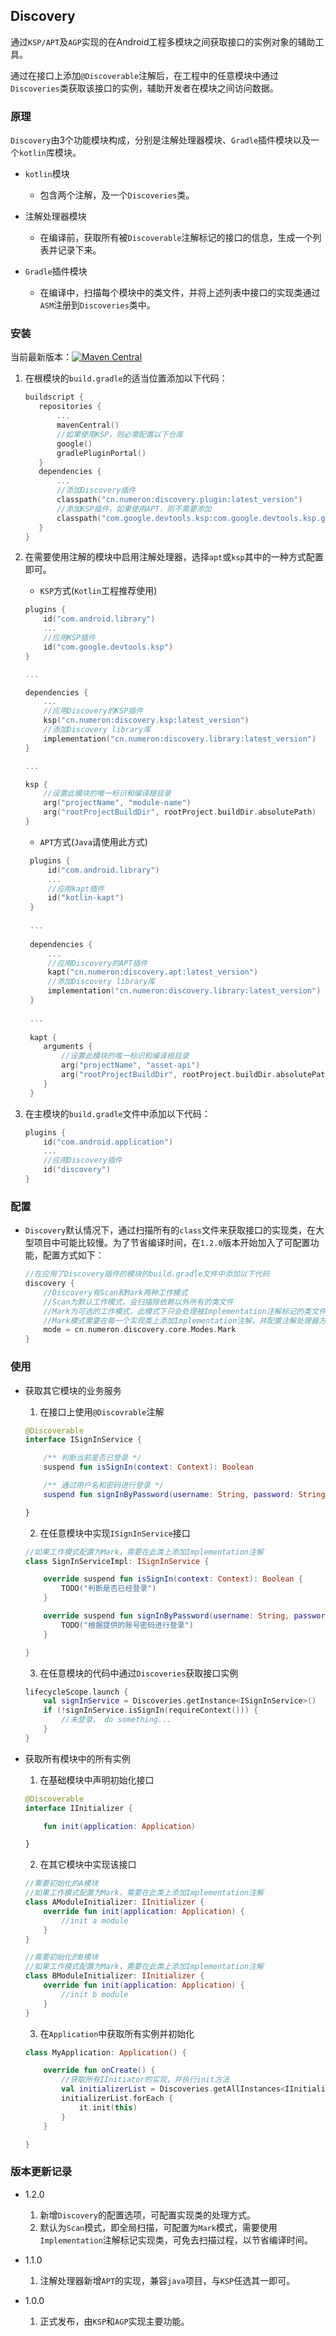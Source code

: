 ## Discovery

通过`KSP/APT`及`AGP`实现的在Android工程多模块之间获取接口的实例对象的辅助工具。

通过在接口上添加`@Discoverable`注解后，在工程中的任意模块中通过`Discoveries`类获取该接口的实例，辅助开发者在模块之间访问数据。

### 原理

`Discovery`由3个功能模块构成，分别是注解处理器模块、`Gradle`插件模块以及一个`kotlin`库模块。

- `kotlin`模块
    - 包含两个注解，及一个`Discoveries`类。

- 注解处理器模块
    - 在编译前，获取所有被`Discoverable`注解标记的接口的信息，生成一个列表并记录下来。

- `Gradle`插件模块
    - 在编译中，扫描每个模块中的类文件，并将上述列表中接口的实现类通过`ASM`注册到`Discoveries`类中。

### 安装

当前最新版本：[![Maven Central](https://maven-badges.herokuapp.com/maven-central/cn.numeron/discovery.core/badge.svg)](https://maven-badges.herokuapp.com/maven-central/cn.numeron/discovery.core)

1. 在根模块的`build.gradle`的适当位置添加以下代码：
    ```kotlin
    buildscript {
       repositories {
           ...
           mavenCentral()
           //如果使用KSP，则必需配置以下仓库
           google()
           gradlePluginPortal()
       }
       dependencies {
           ...
           //添加Discovery插件
           classpath("cn.numeron:discovery.plugin:latest_version")
           //添加KSP插件，如果使用APT，则不需要添加
           classpath("com.google.devtools.ksp:com.google.devtools.ksp.gradle.plugin:1.5.21-1.0.0-beta06")
       }
    }
   ```

2. 在需要使用注解的模块中启用注解处理器，选择`apt`或`ksp`其中的一种方式配置即可。
    - `KSP`方式(`Kotlin`工程推荐使用)
   ```kotlin
   plugins {
       id("com.android.library")
       ...
       //应用KSP插件
       id("com.google.devtools.ksp")
   }
   
   ...
   
   dependencies {
       ...
       //应用Discovery的KSP插件
       ksp("cn.numeron:discovery.ksp:latest_version")
       //添加Discovery library库
       implementation("cn.numeron:discovery.library:latest_version")
   }
   
   ...
   
   ksp {
       //设置此模块的唯一标识和编译根目录
       arg("projectName", "module-name")
       arg("rootProjectBuildDir", rootProject.buildDir.absolutePath)
   }
   ```
    * `APT`方式(`Java`请使用此方式)
    ```kotlin
     plugins {
         id("com.android.library")
         ...
         //应用kapt插件
         id("kotlin-kapt")
     }
     
     ...
     
     dependencies {
         ...
         //应用Discovery的APT插件
         kapt("cn.numeron:discovery.apt:latest_version")
         //添加Discovery library库
         implementation("cn.numeron:discovery.library:latest_version")
     }
     
     ...
     
     kapt {
        arguments {
            //设置此模块的唯一标识和编译根目录
            arg("projectName", "asset-api")
            arg("rootProjectBuildDir", rootProject.buildDir.absolutePath)
        }
     }
     ```

3. 在主模块的`build.gradle`文件中添加以下代码：
    ```kotlin
    plugins {
        id("com.android.application")
        ...
        //应用Discovery插件
        id("discovery")
   }
    ```

### 配置
- `Discovery`默认情况下，通过扫描所有的`class`文件来获取接口的实现类，在大型项目中可能比较慢。为了节省编译时间，在`1.2.0`版本开始加入了可配置功能，配置方式如下：
  
    ```kotlin
    //在应用了Discovery插件的模块的build.gradle文件中添加以下代码
    discovery {
        //Discovery有Scan和Mark两种工作模式
        //Scan为默认工作模式，会扫描除依赖以外所有的类文件
        //Mark为可选的工作模式，此模式下只会处理被Implementation注解标记的类文件
        //Mark模式需要在每一个实现类上添加Implementation注解，并配置注解处理器方可工作
        mode = cn.numeron.discovery.core.Modes.Mark
    }
    ```

### 使用

- 获取其它模块的业务服务

    1. 在接口上使用`@Discovrable`注解

    ```kotlin
    @Discoverable
    interface ISignInService {
    
        /** 判断当前是否已登录 */
        suspend fun isSignIn(context: Context): Boolean
    
        /** 通过用户名和密码进行登录 */
        suspend fun signInByPassword(username: String, password: String)
  
  }
    ```

    2. 在任意模块中实现`ISignInService`接口

    ```kotlin
    //如果工作模式配置为Mark，需要在此类上添加Implementation注解
    class SignInServiceImpl: ISignInService {
    
        override suspend fun isSignIn(context: Context): Boolean {
            TODO("判断是否已经登录")
        }
    
        override suspend fun signInByPassword(username: String, password: String) {
            TODO("根据提供的账号密码进行登录")
        }
    
    }
    ```

    3. 在任意模块的代码中通过`Discoveries`获取接口实例
    ```kotlin
    lifecycleScope.launch {
        val signInService = Discoveries.getInstance<ISignInService>()
        if (!signInService.isSignIn(requireContext())) {
            //未登录， do something...
        }
    }
    ```

- 获取所有模块中的所有实例

    1. 在基础模块中声明初始化接口

    ```kotlin
    @Discoverable
    interface IInitializer {
    
        fun init(application: Application)
    
    }
    ```

    2. 在其它模块中实现该接口

    ```kotlin
    //需要初始化的A模块
    //如果工作模式配置为Mark，需要在此类上添加Implementation注解
    class AModuleInitializer: IInitializer {
        override fun init(application: Application) {
            //init a module
        }
    }
    
    //需要初始化的B模块
    //如果工作模式配置为Mark，需要在此类上添加Implementation注解
    class BModuleInitializer: IInitializer {
        override fun init(application: Application) {
            //init b module
        }
    }
    ```

    3. 在`Application`中获取所有实例并初始化
    ```kotlin
    class MyApplication: Application() {
    
        override fun onCreate() {
            //获取所有IInitiator的实现，并执行init方法
            val initializerList = Discoveries.getAllInstances<IInitializer>()
            initializerList.forEach {
                it.init(this)
            }
        }
    
    }
    ```

### 版本更新记录

- 1.2.0
    1. 新增`Discovery`的配置选项，可配置实现类的处理方式。
    2. 默认为`Scan`模式，即全局扫描，可配置为`Mark`模式，需要使用`Implementation`注解标记实现类，可免去扫描过程，以节省编译时间。

- 1.1.0
    1. 注解处理器新增`APT`的实现，兼容`java`项目，与`KSP`任选其一即可。

- 1.0.0
    1. 正式发布，由`KSP`和`AGP`实现主要功能。